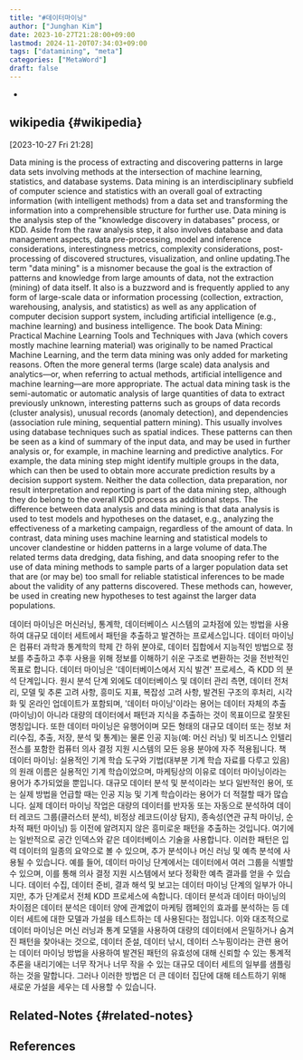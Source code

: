 ```yaml
---
title: "#데이터마이닝"
author: ["Junghan Kim"]
date: 2023-10-27T21:28:00+09:00
lastmod: 2024-11-20T07:34:03+09:00
tags: ["datamining", "meta"]
categories: ["MetaWord"]
draft: false
---
```


-


## wikipedia {#wikipedia}

<span class="timestamp-wrapper"><span class="timestamp">[2023-10-27 Fri 21:28]</span></span>

Data mining is the process of extracting and discovering patterns in large data sets involving methods at the intersection of machine learning, statistics, and database systems. Data mining is an interdisciplinary subfield of computer science and statistics with an overall goal of extracting information (with intelligent methods) from a data set and transforming the information into a comprehensible structure for further use. Data mining is the analysis step of the "knowledge discovery in databases" process, or KDD. Aside from the raw analysis step, it also involves database and data management aspects, data pre-processing, model and inference considerations, interestingness metrics, complexity considerations, post-processing of discovered structures, visualization, and online updating.The term "data mining" is a misnomer because the goal is the extraction of patterns and knowledge from large amounts of data, not the extraction (mining) of data itself. It also is a buzzword and is frequently applied to any form of large-scale data or information processing (collection, extraction, warehousing, analysis, and statistics) as well as any application of computer decision support system, including artificial intelligence (e.g., machine learning) and business intelligence. The book Data Mining: Practical Machine Learning Tools and Techniques with Java (which covers mostly machine learning material) was originally to be named Practical Machine Learning, and the term data mining was only added for marketing reasons. Often the more general terms (large scale) data analysis and analytics—or, when referring to actual methods, artificial intelligence and machine learning—are more appropriate. The actual data mining task is the semi-automatic or automatic analysis of large quantities of data to extract previously unknown, interesting patterns such as groups of data records (cluster analysis), unusual records (anomaly detection), and dependencies (association rule mining, sequential pattern mining). This usually involves using database techniques such as spatial indices. These patterns can then be seen as a kind of summary of the input data, and may be used in further analysis or, for example, in machine learning and predictive analytics. For example, the data mining step might identify multiple groups in the data, which can then be used to obtain more accurate prediction results by a decision support system. Neither the data collection, data preparation, nor result interpretation and reporting is part of the data mining step, although they do belong to the overall KDD process as additional steps. The difference between data analysis and data mining is that data analysis is used to test models and hypotheses on the dataset, e.g., analyzing the effectiveness of a marketing campaign, regardless of the amount of data. In contrast, data mining uses machine learning and statistical models to uncover clandestine or hidden patterns in a large volume of data.The related terms data dredging, data fishing, and data snooping refer to the use of data mining methods to sample parts of a larger population data set that are (or may be) too small for reliable statistical inferences to be made about the validity of any patterns discovered. These methods can, however, be used in creating new hypotheses to test against the larger data populations.

데이터 마이닝은 머신러닝, 통계학, 데이터베이스 시스템의 교차점에 있는 방법을 사용하여 대규모 데이터 세트에서 패턴을 추출하고 발견하는 프로세스입니다. 데이터 마이닝은 컴퓨터 과학과 통계학의 학제 간 하위 분야로, 데이터 집합에서 지능적인 방법으로 정보를 추출하고 추후 사용을 위해 정보를 이해하기 쉬운 구조로 변환하는 것을 전반적인 목표로 합니다. 데이터 마이닝은 '데이터베이스에서 지식 발견' 프로세스, 즉 KDD 의 분석 단계입니다. 원시 분석 단계 외에도 데이터베이스 및 데이터 관리 측면, 데이터 전처리, 모델 및 추론 고려 사항, 흥미도 지표, 복잡성 고려 사항, 발견된 구조의 후처리, 시각화 및 온라인 업데이트가 포함되며, '데이터 마이닝'이라는 용어는 데이터 자체의 추출(마이닝)이 아니라 대량의 데이터에서 패턴과 지식을 추출하는 것이 목표이므로 잘못된 명칭입니다. 또한 데이터 마이닝은 유행어이며 모든 형태의 대규모 데이터 또는 정보 처리(수집, 추출, 저장, 분석 및 통계)는 물론 인공 지능(예: 머신 러닝) 및 비즈니스 인텔리전스를 포함한 컴퓨터 의사 결정 지원 시스템의 모든 응용 분야에 자주 적용됩니다. 책 데이터 마이닝: 실용적인 기계 학습 도구와 기법(대부분 기계 학습 자료를 다루고 있음)의 원래 이름은 실용적인 기계 학습이었으며, 마케팅상의 이유로 데이터 마이닝이라는 용어가 추가되었을 뿐입니다. 대규모 데이터 분석 및 분석이라는 보다 일반적인 용어, 또는 실제 방법을 언급할 때는 인공 지능 및 기계 학습이라는 용어가 더 적절할 때가 많습니다. 실제 데이터 마이닝 작업은 대량의 데이터를 반자동 또는 자동으로 분석하여 데이터 레코드 그룹(클러스터 분석), 비정상 레코드(이상 탐지), 종속성(연관 규칙 마이닝, 순차적 패턴 마이닝) 등 이전에 알려지지 않은 흥미로운 패턴을 추출하는 것입니다. 여기에는 일반적으로 공간 인덱스와 같은 데이터베이스 기술을 사용합니다. 이러한 패턴은 입력 데이터의 일종의 요약으로 볼 수 있으며, 추가 분석이나 머신 러닝 및 예측 분석에 사용될 수 있습니다. 예를 들어, 데이터 마이닝 단계에서는 데이터에서 여러 그룹을 식별할 수 있으며, 이를 통해 의사 결정 지원 시스템에서 보다 정확한 예측 결과를 얻을 수 있습니다. 데이터 수집, 데이터 준비, 결과 해석 및 보고는 데이터 마이닝 단계의 일부가 아니지만, 추가 단계로서 전체 KDD 프로세스에 속합니다. 데이터 분석과 데이터 마이닝의 차이점은 데이터 분석은 데이터 양에 관계없이 마케팅 캠페인의 효과를 분석하는 등 데이터 세트에 대한 모델과 가설을 테스트하는 데 사용된다는 점입니다. 이와 대조적으로 데이터 마이닝은 머신 러닝과 통계 모델을 사용하여 대량의 데이터에서 은밀하거나 숨겨진 패턴을 찾아내는 것으로, 데이터 준설, 데이터 낚시, 데이터 스누핑이라는 관련 용어는 데이터 마이닝 방법을 사용하여 발견된 패턴의 유효성에 대해 신뢰할 수 있는 통계적 추론을 내리기에는 너무 작거나 너무 작을 수 있는 대규모 데이터 세트의 일부를 샘플링하는 것을 말합니다. 그러나 이러한 방법은 더 큰 데이터 집단에 대해 테스트하기 위해 새로운 가설을 세우는 데 사용할 수 있습니다.


## Related-Notes {#related-notes}

## References

<style>.csl-entry{text-indent: -1.5em; margin-left: 1.5em;}</style><div class="csl-bib-body">
</div>
